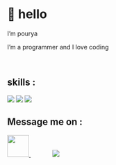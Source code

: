 <h1>👋 hello</h1>
<p>I’m pourya</p>
<p>I’m a programmer and I love coding</p>
<br/>

<h2>skills : </h2>
<img src="https://skillicons.dev/icons?i=html,css,bootstrap,sass,js" />
<img src="https://skillicons.dev/icons?i=react,redux,nextjs,ts,py" />
<img src="https://skillicons.dev/icons?i=git,github" />
<br/>


<h2>Message me on : </h2> 
<a style='padding-right:50px;' href='https://t.me/Better_ring_fring'>
  <img style='height:50px;' src="https://upload.wikimedia.org/wikipedia/commons/thumb/8/82/Telegram_logo.svg/512px-Telegram_logo.svg.png?20220101141644" />
</a>
<a href='https://discordapp.com/users/
837373420764790856'>
  <img src="https://skillicons.dev/icons?i=discord" />
</a>
